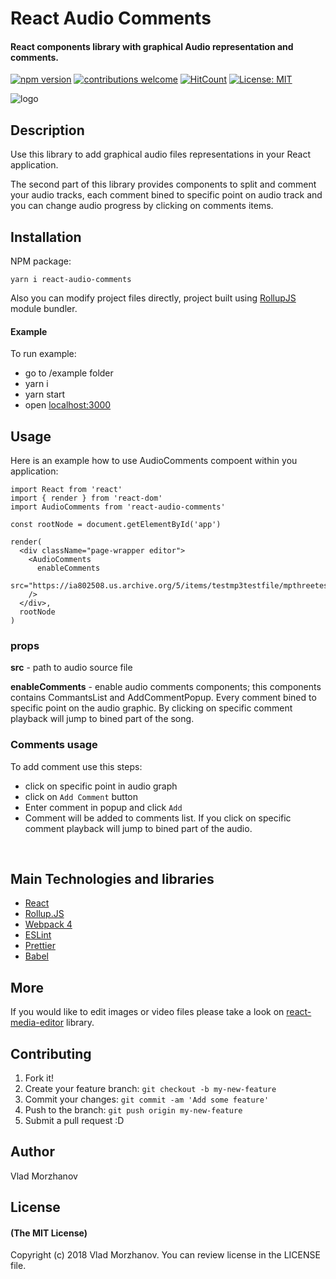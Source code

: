 # React Audio Comments

#### React components library with graphical Audio representation and comments.

[![npm version](https://badge.fury.io/js/react-audio-comments.svg)](https://badge.fury.io/js/react-audio-comments)
[![contributions welcome](https://img.shields.io/badge/contributions-welcome-brightgreen.svg?style=flat)](https://github.com/morzhanov/react-audio-comments/issues)
[![HitCount](http://hits.dwyl.io/morzhanov/react-audio-comments.svg)](http://hits.dwyl.io/morzhanov/react-audio-comments)
[![License: MIT](https://img.shields.io/badge/License-MIT-yellow.svg)](https://opensource.org/licenses/MIT)

<img src="https://i.imgur.com/DbFz3bY.png" alt="logo" />

## Description

Use this library to add graphical audio files representations in your React application. 

The second part of this library provides components to split and comment your audio tracks, each comment bined to specific point on audio track and you can change audio progress by clicking on comments items.

## Installation


NPM package:
```
yarn i react-audio-comments
```

Also you can modify project files directly, project built using <a href="https://rollupjs.org/guide/en">RollupJS</a> module bundler.

#### Example

To run example: 

* go to /example folder
* yarn i
* yarn start
* open <a href="localhost:3000">localhost:3000</a>

## Usage

Here is an example how to use AudioComments compoent within you application:

```
import React from 'react'
import { render } from 'react-dom'
import AudioComments from 'react-audio-comments'

const rootNode = document.getElementById('app')

render(
  <div className="page-wrapper editor">
    <AudioComments
      enableComments
      src="https://ia802508.us.archive.org/5/items/testmp3testfile/mpthreetest.mp3"
    />
  </div>,
  rootNode
)
```

### props

<b>src</b> - path to audio source file

<b>enableComments</b> - enable audio comments components; this components contains CommantsList and AddCommentPopup. Every comment bined to specific point on the audio graphic. By clicking on specific comment playback will jump to bined part of the song.

### Comments usage

To add comment use this steps:

* click on specific point in audio graph
* click on `Add Comment` button
* Enter comment in popup and click `Add`
* Comment will be added to comments list. If you click on specific comment playback will jump to bined part of the audio.

</br>

## Main Technologies and libraries

- <a href="https://reactjs.org/">React</a>
- <a href="https://rollupjs.org">Rollup.JS</a>
- <a href="https://webpack.js.org/">Webpack 4</a>
- <a href="https://eslint.org/">ESLint</a>
- <a href="https://github.com/prettier/prettier">Prettier</a>
- <a href="https://babeljs.io/">Babel</a>

## More

If you would like to edit images or video files please take a look on <a href="https://github.com/morzhanov/react-media-editor">react-media-editor</a> library.

## Contributing

1.  Fork it!
2.  Create your feature branch: `git checkout -b my-new-feature`
3.  Commit your changes: `git commit -am 'Add some feature'`
4.  Push to the branch: `git push origin my-new-feature`
5.  Submit a pull request :D

## Author

Vlad Morzhanov

## License

#### (The MIT License)

Copyright (c) 2018 Vlad Morzhanov.
You can review license in the LICENSE file.


